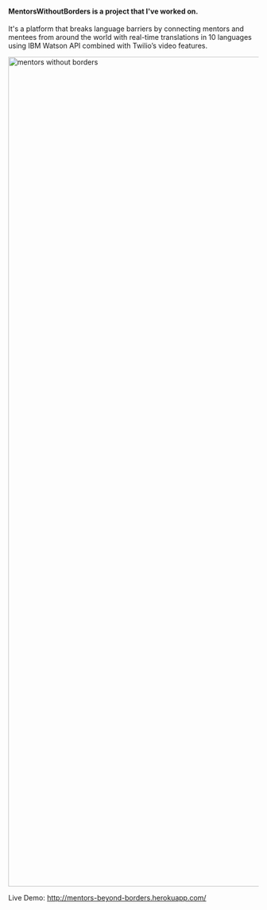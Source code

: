 #### MentorsWithoutBorders is a project that I've worked on. 

It's a platform that breaks language barriers by connecting mentors and mentees from around the world with real-time translations in 10 languages using IBM Watson API combined with Twilio’s video features.

<img width="1666" alt="mentors without borders" src="https://user-images.githubusercontent.com/29153931/44297096-6c392c80-a280-11e8-9247-5df679cb97b4.png">

Live Demo: http://mentors-beyond-borders.herokuapp.com/
